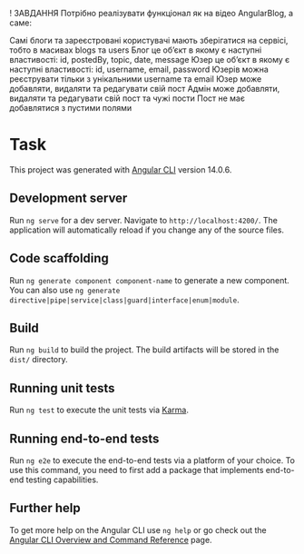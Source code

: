! ЗАВДАННЯ 
Потрібно реалізувати функціонал як на відео AngularBlog, а саме:

Самі блоги та зареєстровані користувачі мають зберігатися на сервісі, тобто в масивах blogs та users
Блог це об’єкт в якому є наступні властивості: id, postedBy, topic, date, message
Юзер це об’єкт в якому є наступні властивості: id, username, email, password
Юзерів можна реєструвати тільки з унікальними username та email
Юзер може добавляти, видаляти та редагувати свій пост
Адмін може добавляти, видаляти та редагувати свій пост та чужі пости
Пост не має добавлятися з пустими полями


# Task

This project was generated with [Angular CLI](https://github.com/angular/angular-cli) version 14.0.6.

## Development server

Run `ng serve` for a dev server. Navigate to `http://localhost:4200/`. The application will automatically reload if you change any of the source files.

## Code scaffolding

Run `ng generate component component-name` to generate a new component. You can also use `ng generate directive|pipe|service|class|guard|interface|enum|module`.

## Build

Run `ng build` to build the project. The build artifacts will be stored in the `dist/` directory.

## Running unit tests

Run `ng test` to execute the unit tests via [Karma](https://karma-runner.github.io).

## Running end-to-end tests

Run `ng e2e` to execute the end-to-end tests via a platform of your choice. To use this command, you need to first add a package that implements end-to-end testing capabilities.

## Further help

To get more help on the Angular CLI use `ng help` or go check out the [Angular CLI Overview and Command Reference](https://angular.io/cli) page.
